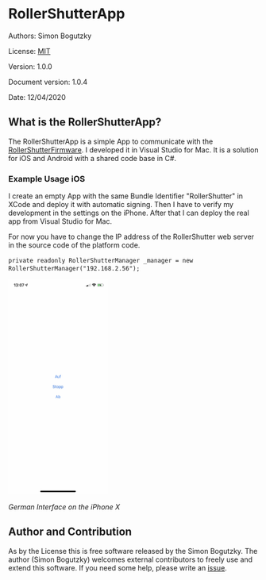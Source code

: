 # RollerShutterApp
Authors: Simon Bogutzky

License: [MIT](https://opensource.org/licenses/MIT)

Version: 1.0.0

Document version: 1.0.4 

Date: 12/04/2020

## What is the RollerShutterApp?
The RollerShutterApp is a simple App to communicate with the [RollerShutterFirmware](https://github.com/sbogutzky/RollerShutterFirmware/). I developed it in Visual Studio for Mac. It is a solution for iOS and Android with a shared code base in C#. 

### Example Usage iOS

I create an empty App with the same Bundle Identifier "RollerShutter" in XCode and deploy it with automatic signing. Then I have to verify my development in the settings on the iPhone. After that I can deploy the real app from Visual Studio for Mac.

For now you have to change the IP address of the RollerShutter web server in the source code of the platform code.

```
private readonly RollerShutterManager _manager = new RollerShutterManager("192.168.2.56");
```

<img src="images/interface.jpg" width="200">

*German Interface on the iPhone X*

## Author and Contribution
As by the License this is free software released by the Simon Bogutzky. The author (Simon Bogutzky) welcomes external contributors to freely use and extend this software. If you need some help, please write an [issue](https://github.com/sbogutzky/RollerShutterApp/issues).
